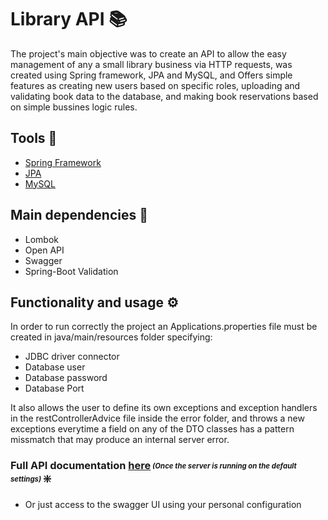 
# Library API  📚
The project's main objective was to create an API to allow the easy management of any a small library business via HTTP requests,
was created using Spring framework, JPA and MySQL, and Offers simple features as creating new users based on specific roles, uploading and
validating book data to the database, and making book reservations based on simple bussines logic rules.

## Tools  🔨
- [Spring Framework](https://spring.io/)
- [JPA](https://docs.spring.io/spring-data/jpa/docs/current/reference/html/)
- [MySQL](https://www.mysql.com/)

## Main dependencies  📖
- Lombok
- Open API
- Swagger
- Spring-Boot Validation

## Functionality and usage ⚙️

In order to run correctly the project an Applications.properties file must be created in java/main/resources folder specifying:
  - JDBC driver connector
  - Database user
  - Database password
  - Database Port

It also allows the user to define its own exceptions and exception handlers in the restControllerAdvice file inside the error folder, and throws
a new exceptions everytime a field on any of the DTO classes has a pattern missmatch that may produce an internal server error.

### Full API documentation [here](http://localhost:8080/swagger-ui/index.html)<sub><sup> _(Once the server is running on the default settings)_ </sup></sub> ❇️ 
- Or just access to the swagger UI using your personal configuration 
